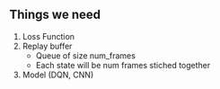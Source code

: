 ## Things we need
1. Loss Function
2. Replay buffer
    - Queue of size num_frames
    - Each state will be num frames stiched together
3. Model (DQN, CNN)


